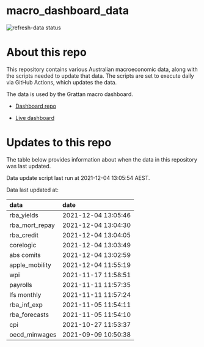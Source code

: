 
<!-- README.md is generated from README.Rmd. Please edit that file -->

# macro\_dashboard\_data

<!-- badges: start -->

![refresh-data
status](https://github.com/grattan/macro_dashboard_data/workflows/refresh-data/badge.svg)

<!-- badges: end -->

# About this repo

This repository contains various Australian macroeconomic data, along
with the scripts needed to update that data. The scripts are set to
execute daily via GitHub Actions, which updates the data.

The data is used by the Grattan macro dashboard.

  - [Dashboard repo](https://github.com/grattan/macrodashboard)

  - [Live dashboard](https://mattcowgill.shinyapps.io/macrodashboard/)

# Updates to this repo

The table below provides information about when the data in this
repository was last updated.

Data update script last run at 2021-12-04 13:05:54 AEST.

Data last updated at:

| data             | date                |
| :--------------- | :------------------ |
| rba\_yields      | 2021-12-04 13:05:46 |
| rba\_mort\_repay | 2021-12-04 13:04:30 |
| rba\_credit      | 2021-12-04 13:04:05 |
| corelogic        | 2021-12-04 13:03:49 |
| abs comits       | 2021-12-04 13:02:59 |
| apple\_mobility  | 2021-12-04 11:55:19 |
| wpi              | 2021-11-17 11:58:51 |
| payrolls         | 2021-11-11 11:57:35 |
| lfs monthly      | 2021-11-11 11:57:24 |
| rba\_inf\_exp    | 2021-11-05 11:54:11 |
| rba\_forecasts   | 2021-11-05 11:54:10 |
| cpi              | 2021-10-27 11:53:37 |
| oecd\_minwages   | 2021-09-09 10:50:38 |
